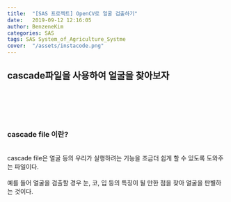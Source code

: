 ```yaml
---
title:  "[SAS 프로젝트] OpenCV로 얼굴 검출하기" 
date:   2019-09-12 12:16:05 
author: BenzeneKim 
categories: SAS 
tags: SAS System_of_Agriculture_Systme 
cover:  "/assets/instacode.png" 
---
```


## cascade파일을 사용하여 얼굴을 찾아보자
<br></br>
<br></br>
### cascade file 이란? 
<br>cascade file은 얼굴 등의 우리가 실행하려는 기능을 조금더 쉽게 할 수 있도록 도와주는 파일이다.</br>
<br>예를 들어 얼굴을 검출할 경우 눈, 코, 입 등의 특징이 될 만한 점을 찾아 얼굴을 판별하는 것이다. </br>
